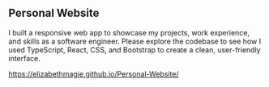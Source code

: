 ## Personal Website

I built a responsive web app to showcase my projects, work experience, and skills as a software engineer. Please explore the codebase to see how I used TypeScript, React, CSS, and Bootstrap to create a clean, user-friendly interface.

https://elizabethmagie.github.io/Personal-Website/

